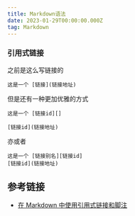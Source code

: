 ```yaml
---
title: Markdown语法
date: 2023-01-29T00:00:00.000Z
tag: Markdown
---
```


### 引用式链接

之前是这么写链接的

```
这是一个 [链接](链接地址)
```

但是还有一种更加优雅的方式

```
这是一个 [链接id][]

[链接id](链接地址)
```

亦或者

```
这是一个 [链接别名][链接id]
[链接id](链接地址)
```

## 参考链接

- [在 Markdown 中使用引用式链接和脚注][]

​​<!-- +++++++++ 下面是引用式链接 +++++++++ -->

[在 Markdown 中使用引用式链接和脚注]: https://client.sspai.com/post/77513
